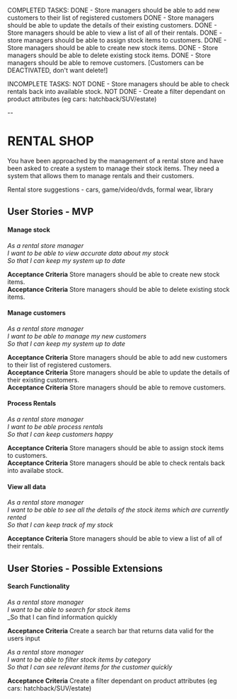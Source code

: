 COMPLETED TASKS:
DONE - Store managers should be able to add new customers to their list of registered customers
DONE - Store managers should be able to update the details of their existing customers.
DONE - Store managers should be able to view a list of all of their rentals.
DONE - store managers should be able to assign stock items to customers.
DONE - Store managers should be able to create new stock items.
DONE - Store managers should be able to delete existing stock items.
DONE - Store managers should be able to remove customers. [Customers can be DEACTIVATED, don't want delete!]

INCOMPLETE TASKS:
NOT DONE - Store managers should be able to check rentals back into available stock.
NOT DONE - Create a filter dependant on product attributes (eg cars: hatchback/SUV/estate)


--
# RENTAL SHOP

You have been approached by the management of a rental store and have been asked to create a system to manage their stock items.  They need a system that allows them to manage rentals and their customers.

Rental store suggestions - cars, game/video/dvds, formal wear, library

## User Stories - MVP

#### Manage stock

_As a rental store manager_<br />
_I want to be able to view accurate data about my stock_<br />
_So that I can keep my system up to date_<br />

**Acceptance Criteria** Store managers should be able to create new stock items. <br />
**Acceptance Criteria** Store managers should be able to delete existing stock items. <br />


#### Manage customers


_As a rental store manager_<br />
_I want to be able to manage my new customers_<br />
_So that I can keep my system up to date_<br />

**Acceptance Criteria** Store managers should be able to add new customers to their list of registered customers. <br />
**Acceptance Criteria** Store managers should be able to update the details of their existing customers. <br />
**Acceptance Criteria** Store managers should be able to remove customers.

#### Process Rentals

_As a rental store manager_<br />
_I want to be able process rentals_<br />
_So that I can keep customers happy_<br />

**Acceptance Criteria** Store managers should be able to assign stock items to customers. <br />
**Acceptance Criteria** Store managers should be able to check rentals back into availabe stock. <br />


#### View all data

_As a rental store manager_<br />
_I want to be able to see all the details of the stock items which are currently rented_<br />
_So that I can keep track of my stock_<br />

**Acceptance Criteria** Store managers should be able to view a list of all of their rentals.


## User Stories - Possible Extensions

#### Search Functionality
_As a rental store manager_<br />
_I want to be able to search for stock items_<br />
_So that I can find information quickly<br />

**Acceptance Criteria** Create a search bar that returns data valid for the users input

_As a rental store manager_<br />
_I want to be able to filter stock items by category_<br />
_So that I can see relevant items for the customer quickly_<br />

**Acceptance Criteria** Create a filter dependant on product attributes (eg cars: hatchback/SUV/estate)
